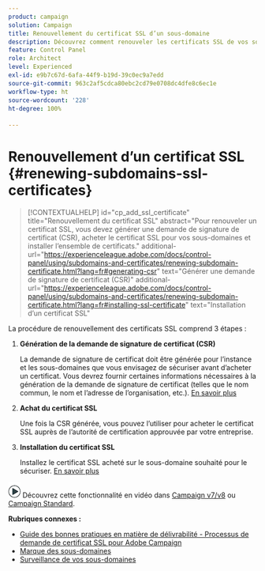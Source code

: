 ```yaml
---
product: campaign
solution: Campaign
title: Renouvellement du certificat SSL d’un sous-domaine
description: Découvrez comment renouveler les certificats SSL de vos sous-domaines
feature: Control Panel
role: Architect
level: Experienced
exl-id: e9b7c67d-6afa-44f9-b19d-39c0ec9a7edd
source-git-commit: 963c2af5cdca80ebc2cd79e0708dc4dfe8c6ec1e
workflow-type: ht
source-wordcount: '228'
ht-degree: 100%

---
```


# Renouvellement dʼun certificat SSL {#renewing-subdomains-ssl-certificates}

>[!CONTEXTUALHELP]
>id="cp_add_ssl_certificate"
>title="Renouvellement du certificat SSL"
>abstract="Pour renouveler un certificat SSL, vous devez générer une demande de signature de certificat (CSR), acheter le certificat SSL pour vos sous-domaines et installer l’ensemble de certificats."
>additional-url="https://experienceleague.adobe.com/docs/control-panel/using/subdomains-and-certificates/renewing-subdomain-certificate.html?lang=fr#generating-csr" text="Générer une demande de signature de certificat (CSR)"
>additional-url="https://experienceleague.adobe.com/docs/control-panel/using/subdomains-and-certificates/renewing-subdomain-certificate.html?lang=fr#installing-ssl-certificate" text="Installation dʼun certificat SSL"

La procédure de renouvellement des certificats SSL comprend 3 étapes :

1. **Génération de la demande de signature de certificat (CSR)**

   La demande de signature de certificat doit être générée pour l’instance et les sous-domaines que vous envisagez de sécuriser avant d’acheter un certificat.  Vous devrez fournir certaines informations nécessaires à la génération de la demande de signature de certificat (telles que le nom commun, le nom et l’adresse de l’organisation, etc.). [En savoir plus](generate-csr.md)

1. **Achat du certificat SSL**

   Une fois la CSR générée, vous pouvez l’utiliser pour acheter le certificat SSL auprès de l’autorité de certification approuvée par votre entreprise.

1. **Installation du certificat SSL**

   Installez le certificat SSL acheté sur le sous-domaine souhaité pour le sécuriser. [En savoir plus](install-ssl-certificate.md)

![](assets/do-not-localize/how-to-video.png) Découvrez cette fonctionnalité en vidéo dans [Campaign v7/v8](https://experienceleague.adobe.com/docs/campaign-classic-learn/control-panel/subdomains-and-certificates/adding-ssl-certificates.html?lang=fr#subdomains-and-certificates) ou [Campaign Standard](https://experienceleague.adobe.com/docs/campaign-standard-learn/control-panel/subdomains-and-certificates/adding-ssl-certificates.html?lang=fr#adding-ssl-certificates).

**Rubriques connexes :**

* [Guide des bonnes pratiques en matière de délivrabilité - Processus de demande de certificat SSL pour Adobe Campaign](https://experienceleague.adobe.com/docs/deliverability-learn/deliverability-best-practice-guide/additional-resources/campaign/ac-ssl-certificate-request.html?lang=fr)
* [Marque des sous-domaines](../../subdomains-certificates/using/subdomains-branding.md)
* [Surveillance de vos sous-domaines](../../subdomains-certificates/using/monitoring-subdomains.md)
